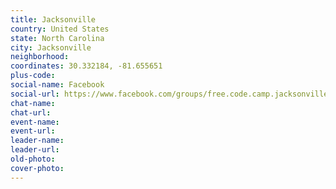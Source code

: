 ```yaml
---
title: Jacksonville
country: United States
state: North Carolina
city: Jacksonville
neighborhood: 
coordinates: 30.332184, -81.655651
plus-code:
social-name: Facebook
social-url: https://www.facebook.com/groups/free.code.camp.jacksonville.nc
chat-name:
chat-url:
event-name:
event-url:
leader-name:
leader-url:
old-photo: 
cover-photo:
---
```

